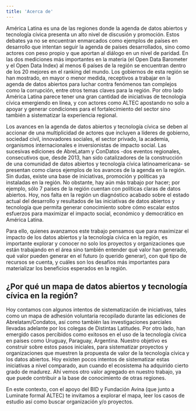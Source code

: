 ```yaml
---
title: 'Acerca de'
---
```


América Latina es una de las regiones donde la agenda de datos abiertos y tecnología cívica presenta un alto nivel de discusión y promoción. Estos debates ya no se encuentran enmarcados como ejemplos de países en desarrollo que intentan seguir la agenda de países desarrollados, sino como actores con peso propio y que aportan al diálogo en un nivel de paridad. En las dos mediciones más importantes en la materia (el Open Data Barometer y el Open Data Index) al menos 6 países de la región se encuentran dentro de los 20 mejores en el ranking del mundo. Los gobiernos de esta región se han mostrado, en mayor o menor medida, receptivos a trabajar en la agenda de datos abiertos para luchar contra fenómenos tan complejos como la corrupción, entre otros temas claves para la región. Por otro lado América Latina parece tener una gran cantidad de iniciativas de tecnología cívica emergiendo en línea, y con actores como ALTEC apostando no solo a apoyar y generar condiciones para el fortalecimiento del sector sino también a sistematizar la experiencia regional.

Los avances en la agenda de datos abiertos y tecnología cívica se deben al accionar de una multiplicidad de actores que incluyen a líderes de gobierno, sociedad civil, innovadores sociales, el sector privado, la academia, organismos internacionales e inversionistas de impacto social. Las sucesivas ediciones de AbreLatam y ConDatos -dos eventos regionales, consecutivos que, desde 2013, han sido catalizadores de la construcción de una comunidad de datos abiertos y tecnología cívica latinoamericana- se presentan como claros ejemplos de los avances de la agenda en la región. Sin dudas, existe una base de iniciativas, promoción y políticas ya instaladas en la región. No obstante, hay aún más trabajo por hacer; por ejemplo, sólo 7 países de la región cuentan con políticas claras de datos abiertos. Hoy, nos falta en la región un diagnóstico acabado sobre el estado actual del desarrollo y resultados de las iniciativas de datos abiertos y tecnología que permita generar conocimiento sobre cómo escalar estos esfuerzos para maximizar el impacto social, económico y democrático en América Latina.

Para ello, quienes avanzamos este trabajo pensamos que para maximizar el impacto de los datos abiertos y la tecnología cívica en la región, es importante explorar y conocer no solo los proyectos y organizaciones que están trabajando en el área sino también entender qué valor han generado, qué valor pueden generar en el futuro (o querido generar), con qué tipo de recursos se cuenta, y cuáles son los desafíos más importantes para materializar los beneficios esperados en la región.

## ¿Por qué un mapa de datos abiertos y tecnología cívica en la región?

Hoy contamos con algunos intentos de sistematización de iniciativas, tales como un mapa de adhesión voluntaria recopilado durante las ediciones de Abrelatam/Condatos, así como también las investigaciones parciales llevadas adelante por los colegas de Distintas Latitudes. Por otro lado, han emergido casos percibidos como exitosos en el uso de la tecnología cívica en países como Uruguay, Paraguay, Argentina. Nuestro objetivo es construir sobre estos pasos iniciales, para sistematizar proyectos y organizaciones que muestren la propuesta de valor de la tecnología cívica y los datos abiertos. Hoy existen pocos intentos de sistematizar estas iniciativas a nivel comparado, aun cuando el ecosistema ha adquirido cierto grado de madurez. Ahí vemos otro valor agregado en nuestro trabajo, ya que puede contribuir a la base de conocimiento de otras regiones.

En este contexto, con el apoyo del BID y Fundación Avina (que junto a Luminate formal ALTEC) te invitamos a explorar el mapa, leer los casos de estudio así como buscar organización y/o proyectos.